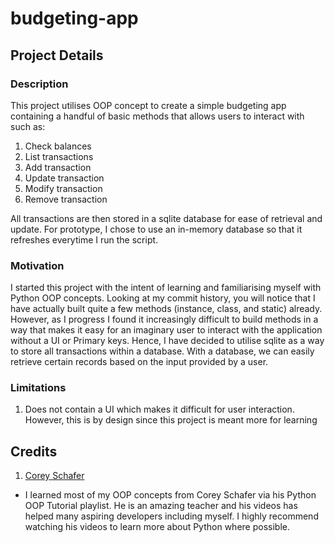 # budgeting-app

## Project Details

### Description
This project utilises OOP concept to create a simple budgeting app containing a handful of basic methods that allows users to interact with such as:
1. Check balances
2. List transactions
3. Add transaction
4. Update transaction
5. Modify transaction
6. Remove transaction

All transactions are then stored in a sqlite database for ease of retrieval and update. For prototype, I chose to use an in-memory database so that it refreshes everytime I run the script.


### Motivation
I started this project with the intent of learning and familiarising myself with Python OOP concepts. Looking at my commit history, you will notice that I have actually built quite a few methods (instance, class, and static) already. However, as I progress I found it increasingly difficult to build methods in a way that makes it easy for an imaginary user to interact with the application without a UI or Primary keys. Hence, I have decided to utilise sqlite as a way to store all transactions within a database. With a database, we can easily retrieve certain records based on the input provided by a user.

### Limitations
1. Does not contain a UI which makes it difficult for user interaction. However, this is by design since this project is meant more for learning

## Credits
1. [Corey Schafer](https://www.youtube.com/watch?v=ZDa-Z5JzLYM&list=PL-osiE80TeTsqhIuOqKhwlXsIBIdSeYtc)
  - I learned most of my OOP concepts from Corey Schafer via his Python OOP Tutorial playlist. He is an amazing teacher and his videos has helped many aspiring developers including myself. I highly recommend watching his videos to learn more about Python where possible.
